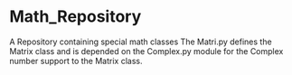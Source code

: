 # Math_Repository
A Repository containing special math classes
The Matri.py defines the Matrix class and is depended on the Complex.py module for the Complex number support to the Matrix class. 
